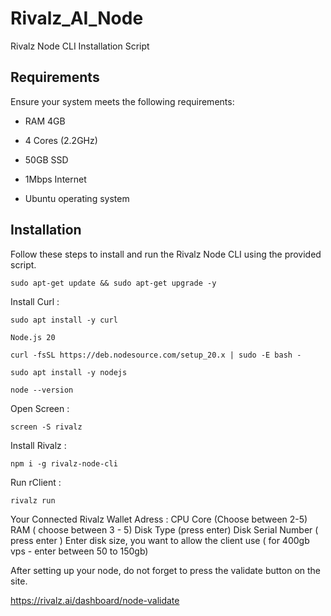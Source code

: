 # Rivalz_AI_Node
Rivalz Node CLI Installation Script


## Requirements

Ensure your system meets the following requirements:

- RAM 4GB

- 4 Cores (2.2GHz)

- 50GB SSD

- 1Mbps Internet

- Ubuntu operating system

## Installation

Follow these steps to install and run the Rivalz Node CLI using the provided script.

```
sudo apt-get update && sudo apt-get upgrade -y
```

Install Curl : 
```
sudo apt install -y curl
```
```
Node.js 20 
```
```
curl -fsSL https://deb.nodesource.com/setup_20.x | sudo -E bash -
```
```
sudo apt install -y nodejs
```
```
node --version
```

Open Screen : 
```
screen -S rivalz
```

Install Rivalz : 
```
npm i -g rivalz-node-cli
```

Run rClient : 
```
rivalz run
```

Your Connected Rivalz Wallet Adress : 
CPU Core (Choose between 2-5)
RAM ( choose between 3 - 5)
Disk Type (press enter)
Disk Serial Number ( press enter ) 
Enter disk size, you want to allow the client use ( for 400gb vps - enter between 50 to 150gb)

After setting up your node, do not forget to press the validate button on the site.

https://rivalz.ai/dashboard/node-validate

